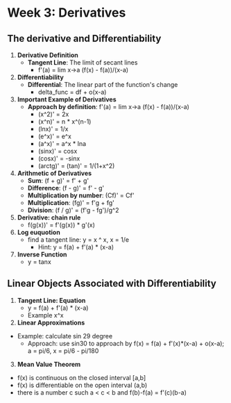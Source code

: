 # Week 3: Derivatives 
## The derivative and Differentiability 
1. **Derivative Definition** 
   - **Tangent Line**: The limit of secant lines 
      - f'(a) = lim x->a (f(x) - f(a))/(x-a)
2. **Differentiability** 
   - **Differential**: The linear part of the function's change 
      - delta_func = df + o(x-a) 
3. **Important Example of Derivatives** 
   - **Approach by definition**: f'(a) = lim x->a (f(x) - f(a))/(x-a)
     - (x^2)' = 2x
     - (x^n)' = n * x^(n-1)
     - (lnx)' = 1/x
     - (e^x)' = e^x
     - (a^x)' = a^x * lna
     - (sinx)' = cosx
     - (cosx)' = -sinx
     - (arctg)' = (tan)' = 1/(1+x^2)
 4. **Arithmetic of Derivatives**
    - **Sum**: (f + g)' = f' + g' 
    - **Difference**: (f - g)' = f' - g'
    - **Multiplication by number**: (Cf)' = Cf' 
    - **Multiplication**: (fg)' = f'g + fg' 
    - **Division**: (f / g)' = (f'g - fg')/g^2
 5. **Derivative: chain rule**
    - f(g(x))' = f'(g(x)) * g'(x)
 6. **Log euquotion**
    - find a tangent line: y = x ^ x, x = 1/e
      - Hint: y = f(a) + f'(a) * (x-a)
 7. **Inverse Function**
    - y = tanx 
## Linear Objects Associated with Differentiability 
1. **Tangent Line: Equation**
   - y = f(a) + f'(a) * (x-a)
   - Example x^x
2. **Linear Approximations**
  - Example: calculate sin 29 degree
    - Approach: use sin30 to approach by f(x) = f(a) + f'(x)*(x-a) + o(x-a); a = pi/6, x = pi/6 - pi/180 
3. **Mean Value Theorem**
  - f(x) is continuous on the closed interval [a,b]
  - f(x) is differentiable on the open interval (a,b)
  - there is a number c such a < c < b and f(b)-f(a) = f'(c)(b-a) 
  
